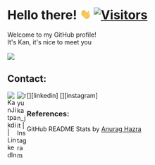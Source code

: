 # Hello there! <img src="https://raw.githubusercontent.com/ABSphreak/ABSphreak/master/gifs/Hi.gif" width="25px" />          <a href="https://github.com/kanjitp"><img src="https://visitor-badge.laobi.icu/badge?page_id=kanjitp" alt="Visitors"> </a>

Welcome to my GitHub profile!
<br>
It's Kan, it's nice to meet you
<br>
<div>
    <a href="https://github.com/kanjitp">
        <img align="center" src="https://github-readme-stats.vercel.app/api?username=kanjitp&show_icons=true&custom_title=My%20GitHub%20Stats&hide=stars&count_private=true&theme=nord" />
    </a>
</div>

## Contact:
[<img align="left" alt="KanJitpakdi | LinkedIn" width="22px" src="https://cdn.jsdelivr.net/npm/simple-icons@v3/icons/linkedin.svg" />][linkedin]
[<img align="left" alt="ryukan_jit | Instagram" width="22px" src="https://cdn.jsdelivr.net/npm/simple-icons@v3/icons/instagram.svg" />][instagram]
<br>


### References:
GitHub README Stats by [Anurag Hazra](https://github.com/anuraghazra) 
